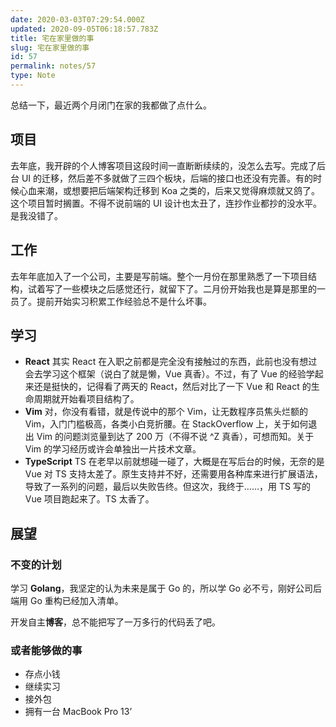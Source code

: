 ```yaml
---
date: 2020-03-03T07:29:54.000Z
updated: 2020-09-05T06:18:57.783Z
title: 宅在家里做的事
slug: 宅在家里做的事
id: 57
permalink: notes/57
type: Note
---
```


总结一下，最近两个月闭门在家的我都做了点什么。

## 项目

去年底，我开辟的个人博客项目这段时间一直断断续续的，没怎么去写。完成了后台 UI 的迁移，然后差不多就做了三四个板块，后端的接口也还没有完善。有的时候心血来潮，或想要把后端架构迁移到 Koa 之类的，后来又觉得麻烦就又鸽了。这个项目暂时搁置。不得不说前端的 UI 设计也太丑了，连抄作业都抄的没水平。是我没错了。

## 工作

去年年底加入了一个公司，主要是写前端。整个一月份在那里熟悉了一下项目结构，试着写了一些模块之后感觉还行，就留下了。二月份开始我也是算是那里的一员了。提前开始实习积累工作经验总不是什么坏事。

## 学习

- **React** 其实 React 在入职之前都是完全没有接触过的东西，此前也没有想过会去学习这个框架（说白了就是懒，Vue 真香）。不过，有了 Vue 的经验学起来还是挺快的，记得看了两天的 React，然后对比了一下 Vue 和 React 的生命周期就开始看项目结构了。
- **Vim** 对，你没有看错，就是传说中的那个 Vim，让无数程序员焦头烂额的 Vim，入门门槛极高，各类小白竞折腰。在 StackOverflow 上，关于如何退出 Vim 的问题浏览量到达了 200 万（不得不说 ^Z 真香），可想而知。关于 Vim 的学习经历或许会单独出一片技术文章。
- **TypeScript** TS 在老早以前就想碰一碰了，大概是在写后台的时候，无奈的是 Vue 对 TS 支持太差了。原生支持并不好，还需要用各种库来进行扩展语法，导致了一系列的问题，最后以失败告终。但这次，我终于……，用 TS 写的 Vue 项目跑起来了。TS 太香了。

## 展望

### 不变的计划

学习 **Golang**，我坚定的认为未来是属于 Go 的，所以学 Go 必不亏，刚好公司后端用 Go 重构已经加入清单。

开发自主**博客**，总不能把写了一万多行的代码丢了吧。

### 或者能够做的事

- 存点小钱
- 继续实习
- 接外包
- 拥有一台 MacBook Pro 13’